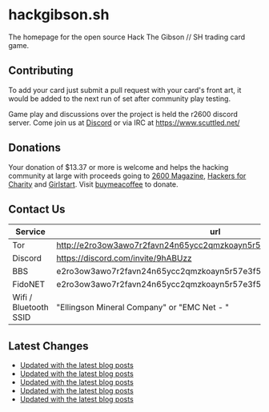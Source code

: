# hackgibson.sh
The homepage for the open source Hack The Gibson // SH trading card game.


## Contributing

To add your card just submit a pull request with your card's front art, it would be added to the next run of set after community play testing.

Game play and discussions over the project is held the r2600 discord server. Come join us at [Discord](https://discord.com/invite/9hABUzz) or via IRC at https://www.scuttled.net/


## Donations

Your donation of $13.37 or more is welcome and helps the hacking community at large with proceeds going to [2600 Magazine](https://2600.com/), [Hackers for Charity](https://hackersforcharity.org) and [Girlstart](https://girlstart.org).  Visit [buymeacoffee](https://www.buymeacoffee.com/hackgibson.sh) to donate.


## Contact Us

Service | url
-|-
Tor | http://e2ro3ow3awo7r2favn24n65ycc2qmzkoayn5r57e3f56nvjwdcgg32ad.onion
Discord | https://discord.com/invite/9hABUzz
BBS | e2ro3ow3awo7r2favn24n65ycc2qmzkoayn5r57e3f56nvjwdcgg32ad.onion:23
FidoNET | e2ro3ow3awo7r2favn24n65ycc2qmzkoayn5r57e3f56nvjwdcgg32ad.onion:24554
Wifi / Bluetooth SSID | "Ellingson Mineral Company" or "EMC Net - <fidonet address>"

## Latest Changes
<!-- BLOG-POST-LIST:START -->
- [Updated with the latest blog posts](https://github.com/DFW2600/hackgibson.sh/commit/bbe1fd1b268ac188a7a3b9b8ab16f64400b0c8fb)
- [Updated with the latest blog posts](https://github.com/DFW2600/hackgibson.sh/commit/92e3af21abdac5fac914e7778295673f3a673a3c)
- [Updated with the latest blog posts](https://github.com/DFW2600/hackgibson.sh/commit/5228624c8e165c4c40a3b72bdb0f391fc0f44698)
- [Updated with the latest blog posts](https://github.com/DFW2600/hackgibson.sh/commit/7b315c3fb3c90f57169dec0ff307f570995efc08)
- [Updated with the latest blog posts](https://github.com/DFW2600/hackgibson.sh/commit/9cf24d65312de07b2102a5d6606ddda0b43671ec)
<!-- BLOG-POST-LIST:END -->
